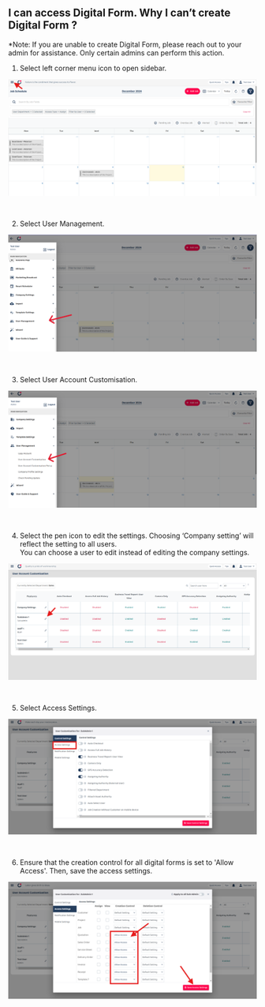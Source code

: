 ## I can access Digital Form. Why I can’t create Digital Form ?
*Note: If you are unable to create Digital Form, please reach out to your admin for assistance. Only certain admins can perform this action.<br>

1) Select left corner menu icon to open sidebar. <br>
<p align="center">
         <img src="img2/Cant_Create_DF_Step_1.png" alt="I can access Digital Form. Why I can’t create Digital Form ?">
</p><br>

2) Select User Management. <br>
<p align="center">
         <img src="img2/Cant_Create_DF_Step_3.png" alt="I can access Digital Form. Why I can’t create Digital Form ?">
</p><br>

3) Select User Account Customisation. <br>
<p align="center">
         <img src="img2/Cant_Create_DF_Step_4.png" alt="I can access Digital Form. Why I can’t create Digital Form ?">
</p><br>

4) Select the pen icon to edit the settings. Choosing ‘Company setting’ will reflect the setting to all users. <br>
You can choose a user to edit instead of editing the company settings. <br>
<p align="center">
<!--          <img src="img2/Cant_Create_DF_Step_5.png" alt="I can access Digital Form. Why I can’t create Digital Form ?"> -->
         <img src="img2/Cant_Create_DF_Step_2.png" alt="I can access Digital Form. Why I can’t create Digital Form ?">
</p><br>

5) Select Access Settings. <br>
<p align="center">
<!--          <img src="img2/Cant_Create_DF_Step_6.png" alt="I can access Digital Form. Why I can’t create Digital Form ?"> -->
         <img src="img2/Cant_Create_DF_Step_7.png" alt="I can access Digital Form. Why I can’t create Digital Form ?">
</p><br>

6) Ensure that the creation control for all digital forms is set to 'Allow Access'. Then, save the access settings. <br>
<p align="center">
<!--          <img src="img2/Cant_Create_DF_Step_8.png" alt="I can access Digital Form. Why I can’t create Digital Form ?"> -->
         <img src="img2/Cant_Create_DF_Step_10.png" alt="I can access Digital Form. Why I can’t create Digital Form ?">
</p><br>
<!-- 7) Select apply changes to new users only or all users, and then save it. <br>
<p align="center">
         <img src="img2/Cant_Create_DF_Step_9.png" alt="I can access Digital Form. Why I can’t create Digital Form ?">
</p><br> -->
